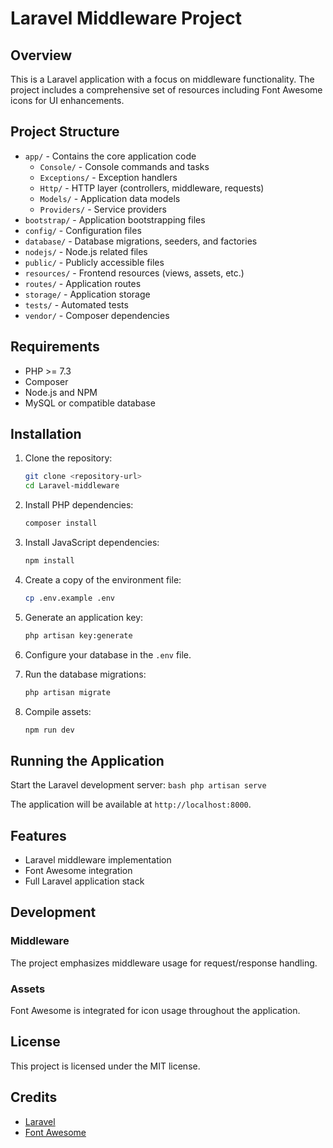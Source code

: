 # Laravel Middleware Project

## Overview

This is a Laravel application with a focus on middleware functionality. The project includes a comprehensive set of resources including Font Awesome icons for UI enhancements.

## Project Structure

-   `app/` - Contains the core application code
    -   `Console/` - Console commands and tasks
    -   `Exceptions/` - Exception handlers
    -   `Http/` - HTTP layer (controllers, middleware, requests)
    -   `Models/` - Application data models
    -   `Providers/` - Service providers
-   `bootstrap/` - Application bootstrapping files
-   `config/` - Configuration files
-   `database/` - Database migrations, seeders, and factories
-   `nodejs/` - Node.js related files
-   `public/` - Publicly accessible files
-   `resources/` - Frontend resources (views, assets, etc.)
-   `routes/` - Application routes
-   `storage/` - Application storage
-   `tests/` - Automated tests
-   `vendor/` - Composer dependencies

## Requirements

-   PHP >= 7.3
-   Composer
-   Node.js and NPM
-   MySQL or compatible database

## Installation

1. Clone the repository:

    ```bash
    git clone <repository-url>
    cd Laravel-middleware
    ```

2. Install PHP dependencies:

    ```bash
    composer install
    ```

3. Install JavaScript dependencies:

    ```bash
    npm install
    ```

4. Create a copy of the environment file:

    ```bash
    cp .env.example .env
    ```

5. Generate an application key:

    ```bash
    php artisan key:generate
    ```

6. Configure your database in the `.env` file.

7. Run the database migrations:

    ```bash
    php artisan migrate
    ```

8. Compile assets:
    ```bash
    npm run dev
    ```

## Running the Application

Start the Laravel development server:
`bash
    php artisan serve
    `

The application will be available at `http://localhost:8000`.

## Features

-   Laravel middleware implementation
-   Font Awesome integration
-   Full Laravel application stack

## Development

### Middleware

The project emphasizes middleware usage for request/response handling.

### Assets

Font Awesome is integrated for icon usage throughout the application.

## License

This project is licensed under the MIT license.

## Credits

-   [Laravel](https://laravel.com)
-   [Font Awesome](https://fontawesome.com)
